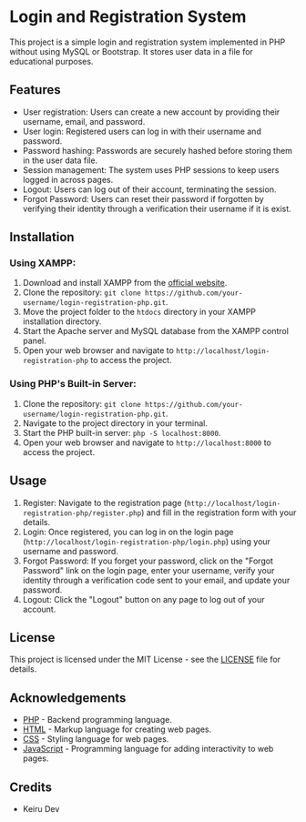 # Login and Registration System

This project is a simple login and registration system implemented in PHP without using MySQL or Bootstrap. It stores user data in a file for educational purposes.

## Features

- User registration: Users can create a new account by providing their username, email, and password.
- User login: Registered users can log in with their username and password.
- Password hashing: Passwords are securely hashed before storing them in the user data file.
- Session management: The system uses PHP sessions to keep users logged in across pages.
- Logout: Users can log out of their account, terminating the session.
- Forgot Password: Users can reset their password if forgotten by verifying their identity through a verification their username if it is exist.

## Installation

### Using XAMPP:

1. Download and install XAMPP from the [official website](https://www.apachefriends.org/index.html).
2. Clone the repository: `git clone https://github.com/your-username/login-registration-php.git`.
3. Move the project folder to the `htdocs` directory in your XAMPP installation directory.
4. Start the Apache server and MySQL database from the XAMPP control panel.
5. Open your web browser and navigate to `http://localhost/login-registration-php` to access the project.

### Using PHP's Built-in Server:

1. Clone the repository: `git clone https://github.com/your-username/login-registration-php.git`.
2. Navigate to the project directory in your terminal.
3. Start the PHP built-in server: `php -S localhost:8000`.
4. Open your web browser and navigate to `http://localhost:8000` to access the project.

## Usage

1. Register: Navigate to the registration page (`http://localhost/login-registration-php/register.php`) and fill in the registration form with your details.
2. Login: Once registered, you can log in on the login page (`http://localhost/login-registration-php/login.php`) using your username and password.
3. Forgot Password: If you forget your password, click on the "Forgot Password" link on the login page, enter your username, verify your identity through a verification code sent to your email, and update your password.
4. Logout: Click the "Logout" button on any page to log out of your account.

## License

This project is licensed under the MIT License - see the [LICENSE](LICENSE) file for details.

## Acknowledgements

- [PHP](https://www.php.net/) - Backend programming language.
- [HTML](https://html.spec.whatwg.org/) - Markup language for creating web pages.
- [CSS](https://www.w3.org/Style/CSS/Overview.en.html) - Styling language for web pages.
- [JavaScript](https://www.javascript.com/) - Programming language for adding interactivity to web pages.

## Credits

- Keiru Dev

